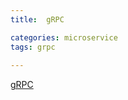 ```yaml
---
title:  gRPC

categories: microservice 
tags: grpc
 
---
```


  
  
[gRPC](https://grpc.io/%0A%0A)  
